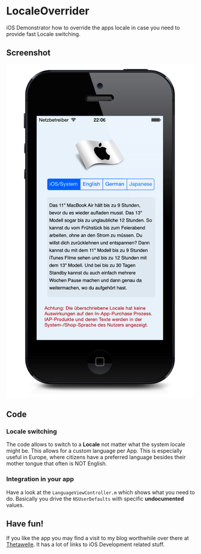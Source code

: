 LocaleOverrider
===============

iOS Demonstrator how to override the apps locale in case you need to provide fast Locale switching.


Screenshot
------------

![Screenshot of the App](preview.png "App Screenshot")


Code
-------------------------
### Locale switching

The code allows to switch to a **Locale** not matter what the system locale might be. This allows for a custom language per App. This is especially useful in Europe, where citizens have a preferred language besides their mother tongue that often is NOT English.

### Integration in your app

Have a look at the `LanguageViewController.m` which shows what you need to do. Basically you drive the `NSUserDefaults` with specific **undocumented** values.

Have fun!
----------------------------
If you like the app you may find a visit to my blog worthwhile over there at [Thetawelle](http://www.thetawelle.de "Thetawelle das Blog"). It has a lot of links to iOS Development related stuff.